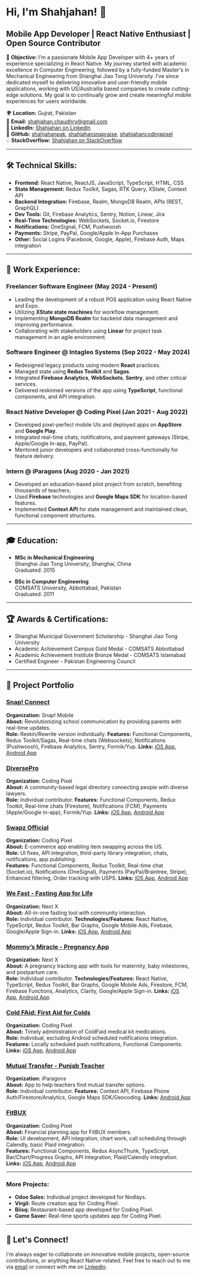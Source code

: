 # Hi, I'm Shahjahan! 👋

## Mobile App Developer | React Native Enthusiast | Open Source Contributor

🎯 **Objective:**
I'm a passionate Mobile App Developer with 4+ years of experience specializing in React Native. My journey started with academic excellence in Computer Engineering, followed by a fully-funded Master's in Mechanical Engineering from Shanghai Jiao Tong University. I’ve since dedicated myself to delivering innovative and user-friendly mobile applications, working with US/Austrailia based companies to create cutting-edge solutions. My goal is to continually grow and create meaningful mobile experiences for users worldwide.

🌍 **Location:** Gujrat, Pakistan  
📧 **Email:** [shahjahan.chaudhry@gmail.com](mailto:shahjahan.chaudhry@gmail.com)  
💼 **LinkedIn:** [Shahjahan on LinkedIn](https://linkedin.com/in/shahjahan-5320303a)  
🔗 **GitHub:** [shahjahanpak](https://github.com/shahjahanpak), [shahjahansnapraise](https://github.com/shahjahansnapraise), [shahjahancodingpixel](https://gitlab.com/shahjahancodingpixel)  
💡 **StackOverflow:** [Shahjahan on StackOverflow](https://stackoverflow.com/users/11089521/shahjahan)

---

## 🛠 **Technical Skills:**
- **Frontend:** React Native, ReactJS, JavaScript, TypeScript, HTML, CSS
- **State Management:** Redux Toolkit, Sagas, RTK Query, XState, Context API
- **Backend Integration:** Firebase, Realm, MongoDB Realm, APIs (REST, GraphQL)
- **Dev Tools:** Git, Firebase Analytics, Sentry, Notion, Linear, Jira
- **Real-Time Technologies:** WebSockets, Socket.io, Firestore
- **Notifications:** OneSignal, FCM, Pushwoosh
- **Payments:** Stripe, PayPal, Google/Apple In-App Purchases
- **Other:** Social Logins (Facebook, Google, Apple), Firebase Auth, Maps integration

---

## 💼 **Work Experience:**

### Freelancer Software Engineer (May 2024 - Present)
- Leading the development of a robust POS application using React Native and Expo.
- Utilizing **XState state machines** for workflow management.
- Implementing **MongoDB Realm** for backend data management and improving performance.
- Collaborating with stakeholders using **Linear** for project task management in an agile environment.

### Software Engineer @ Intagleo Systems (Sep 2022 - May 2024)
- Redesigned legacy products using modern **React** practices.
- Managed state using **Redux Toolkit** and **Sagas**.
- Integrated **Firebase Analytics**, **WebSockets**, **Sentry**, and other critical services.
- Delivered reskinned versions of the app using **TypeScript**, functional components, and API integration.

### React Native Developer @ Coding Pixel (Jan 2021 - Aug 2022)
- Developed pixel-perfect mobile UIs and deployed apps on **AppStore** and **Google Play**.
- Integrated real-time chats, notifications, and payment gateways (Stripe, Apple/Google In-app, PayPal).
- Mentored junior developers and collaborated cross-functionally for feature delivery.

### Intern @ iParagons (Aug 2020 - Jan 2021)
- Developed an education-based pilot project from scratch, benefiting thousands of teachers.
- Used **Firebase** technologies and **Google Maps SDK** for location-based features.
- Implemented **Context API** for state management and maintained clean, functional component structures.

---

## 🎓 **Education:**
- **MSc in Mechanical Engineering**  
  Shanghai Jiao Tong University, Shanghai, China  
  Graduated: 2015

- **BSc in Computer Engineering**  
  COMSATS University, Abbottabad, Pakistan  
  Graduated: 2011

---

## 🏆 **Awards & Certifications:**
- Shanghai Municipal Government Scholarship - Shanghai Jiao Tong University
- Academic Achievement Campus Gold Medal - COMSATS Abbottabad
- Academic Achievement Institute Bronze Medal - COMSATS Islamabad
- Certified Engineer - Pakistan Engineering Council

---

## 📱 Project Portfolio

### [Snap! Connect](https://apps.apple.com/us/app/snap-connect/id653499207)
**Organization:** Snap! Mobile  
**About:** Revolutionizing school communication by providing parents with real-time updates.  
**Role:** Reskin/Rewrite version individually.
**Features:** Functional Components, Redux Toolkit/Sagas, Real-time chats (Websockets), Notifications (Pushwoosh), Firebase Analytics, Sentry, Formik/Yup.
**Links:** [iOS App](https://apps.apple.com/us/app/snap-connect/id653499207), [Android App](https://play.google.com/store/apps/details?id=com.schoolcnxt&hl=en_US)  

### [DiversePro](https://apps.apple.com/us/app/diversepro/id1603656508)
**Organization:** Coding Pixel  
**About:** A community-based legal directory connecting people with diverse lawyers.  
**Role:** Individual contributor.
**Features:** Functional Components, Redux Toolkit, Real-time chats (Firestore), Notifications (FCM), Payments (Apple/Google in-app), Formik/Yup.
**Links:** [iOS App](https://apps.apple.com/us/app/diversepro/id1603656508), [Android App](https://play.google.com/store/apps/details?id=com.diversepro.cp&hl=en&gl=US)  

### [Swapz Official](https://apps.apple.com/sr/app/swapz-official/id1594290262)
**Organization:** Coding Pixel  
**About:** E-commerce app enabling item swapping across the US.  
**Role:** UI fixes, API integration, third-party library integration, chats, notifications, app publishing.  
**Features:** Functional Components, Redux Toolkit, Real-time chat (Socket.io), Notifications (OneSignal), Payments (PayPal/Braintree, Stripe), Enhanced filtering, Order tracking with USPS.
**Links:** [iOS App](https://apps.apple.com/sr/app/swapz-official/id1594290262), [Android App](https://play.google.com/store/apps/details?id=com.swapz&hl=en&gl=US)  

### [We Fast - Fasting App for Life](https://apps.apple.com/us/app/we-fast-fasting-tracking-app/id6470639571)
**Organization:** Next X  
**About:** All-in-one fasting tool with community interaction.  
**Role:** Individual contributor.
**Technologies/Features:** React Native, TypeScript, Redux Toolkit, Bar Graphs, Google Mobile Ads, Firebase, Google/Apple Sign-in.
**Links:** [iOS App](https://apps.apple.com/us/app/we-fast-fasting-tracking-app/id6470639571), [Android App](https://play.google.com/store/apps/details?id=com.app.fasting&hl=en&gl=US)  

### [Mommy’s Miracle - Pregnancy App](https://apps.apple.com/us/app/mommys-miracle/id6475649558)
**Organization:** Next X  
**About:** A pregnancy tracking app with tools for maternity, baby milestones, and postpartum care.  
**Role:** Individual contributor.
**Technologies/Features:** React Native, TypeScript, Redux Toolkit, Bar Graphs, Google Mobile Ads, Firestore, FCM, Firebase Functions, Analytics, Clarity, Google/Apple Sign-in.
**Links:** [iOS App](https://apps.apple.com/us/app/mommys-miracle/id6475649558), [Android App](https://play.google.com/store/apps/details?id=com.mommysmiracle)  

### [Cold FAid: First Aid for Colds](https://apps.apple.com/us/app/cold-faid-first-aid-for-colds/id1530656296)
**Organization:** Coding Pixel  
**About:** Timely administration of ColdFaid medical kit medications.  
**Role:** Individual, excluding Android scheduled notifications integration.  
**Features:** Locally scheduled push notifications, Functional Components.
**Links:** [iOS App](https://apps.apple.com/us/app/cold-faid-first-aid-for-colds/id1530656296), [Android App](https://play.google.com/store/apps/details?id=com.coldfaid.cp)  

### [Mutual Transfer - Punjab Teacher](https://play.google.com/store/apps/details?id=com.mutualtransferapp&hl=en&gl=US)
**Organization:** iParagons  
**About:** App to help teachers find mutual transfer options.  
**Role:** Individual contributor.
**Features:** Context API, Firebase Phone Auth/Firestore/Analytics, Google Maps SDK/Geocoding.
**Links:** [Android App](https://play.google.com/store/apps/details?id=com.mutualtransferapp&hl=en&gl=US)  

### [FitBUX](https://apps.apple.com/us/app/fitbux/id1604251731)
**Organization:** Coding Pixel  
**About:** Financial planning app for FitBUX members.  
**Role:** UI development, API integration, chart work, call scheduling through Calendly, basic Plaid integration.  
**Features:** Functional Components, Redux AsyncThunk, TypeScript, Bar/Chart/Progress Graphs, API Integration, Plaid/Calendly integration.
**Links:** [iOS App](https://apps.apple.com/us/app/fitbux/id1604251731), [Android App](https://play.google.com/store/apps/details?id=com.fitbux)  

---

### More Projects:

- **Odoo Sales:** Individual project developed for Nodlays.
- **Virgil:** Route creation app for Coding Pixel.
- **Biisq:** Restaurant-based app developed for Coding Pixel.
- **Game Saver:** Real-time sports updates app for Coding Pixel.

---

## 💬 Let's Connect!
I'm always eager to collaborate on innovative mobile projects, open-source contributions, or anything React Native-related. Feel free to reach out to me via [email](mailto:shahjahan.chaudhry@gmail.com) or connect with me on [LinkedIn](https://linkedin.com/in/shahjahan-5320303a).
